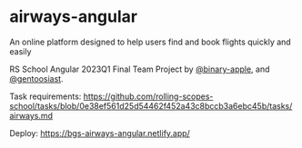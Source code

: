 # airways-angular

An online platform designed to help users find and book flights quickly and easily

RS School Angular 2023Q1 Final Team Project by [@binary-apple](https://github.com/binary-apple), and [@gentoosiast](https://github.com/gentoosiast/).

Task requirements: <https://github.com/rolling-scopes-school/tasks/blob/0e38ef561d25d54462f452a43c8bccb3a6ebc45b/tasks/airways.md>

Deploy: <https://bgs-airways-angular.netlify.app/>
